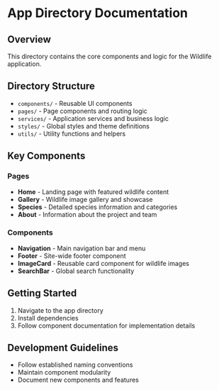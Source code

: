 # App Directory Documentation

## Overview
This directory contains the core components and logic for the Wildlife application.

## Directory Structure
- `components/` - Reusable UI components
- `pages/` - Page components and routing logic
- `services/` - Application services and business logic
- `styles/` - Global styles and theme definitions
- `utils/` - Utility functions and helpers

## Key Components

### Pages
- **Home** - Landing page with featured wildlife content
- **Gallery** - Wildlife image gallery and showcase
- **Species** - Detailed species information and categories
- **About** - Information about the project and team

### Components
- **Navigation** - Main navigation bar and menu
- **Footer** - Site-wide footer component
- **ImageCard** - Reusable card component for wildlife images
- **SearchBar** - Global search functionality

## Getting Started
1. Navigate to the app directory
2. Install dependencies
3. Follow component documentation for implementation details

## Development Guidelines
- Follow established naming conventions
- Maintain component modularity
- Document new components and features
